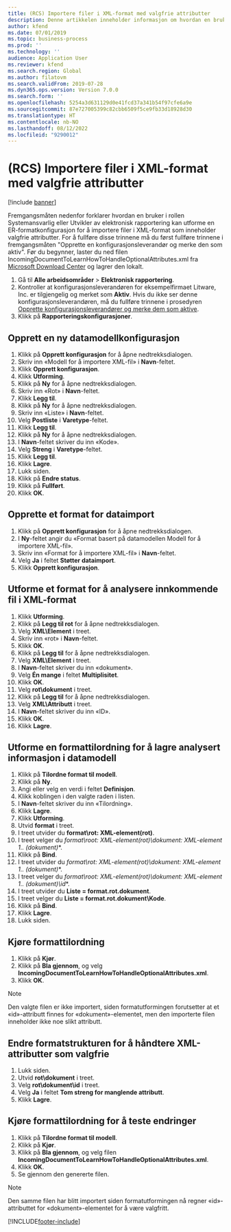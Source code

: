 ```yaml
---
title: (RCS) Importere filer i XML-format med valgfrie attributter
description: Denne artikkelen inneholder informasjon om hvordan en bruker kan utforme ER-formatkonfigurasjon for å importere filer i XML-format som inneholder valgfrie attributter.
author: kfend
ms.date: 07/01/2019
ms.topic: business-process
ms.prod: ''
ms.technology: ''
audience: Application User
ms.reviewer: kfend
ms.search.region: Global
ms.author: filatovm
ms.search.validFrom: 2019-07-28
ms.dyn365.ops.version: Version 7.0.0
ms.search.form: ''
ms.openlocfilehash: 5254a3d631129d0e41fcd37a341b54f97cfe6a9e
ms.sourcegitcommit: 87e727005399c82cbb6509f5ce9fb33d18928d30
ms.translationtype: HT
ms.contentlocale: nb-NO
ms.lasthandoff: 08/12/2022
ms.locfileid: "9290012"
---
```

# <a name="rcs-import-files-in-xml-format-with-optional-attributes"></a>(RCS) Importere filer i XML-format med valgfrie attributter

[!include [banner](../../includes/banner.md)]

Fremgangsmåten nedenfor forklarer hvordan en bruker i rollen Systemansvarlig eller Utvikler av elektronisk rapportering kan utforme en ER-formatkonfigurasjon for å importere filer i XML-format som inneholder valgfrie attributter. For å fullføre disse trinnene må du først fullføre trinnene i fremgangsmåten "Opprette en konfigurasjonsleverandør og merke den som aktiv". Før du begynner, laster du ned filen IncomingDocumentToLearnHowToHandleOptionalAttributes.xml fra [Microsoft Download Center](https://go.microsoft.com/fwlink/?linkid=874684) og lagrer den lokalt.

1.    Gå til **Alle arbeidsområder** > **Elektronisk rapportering**.
2.    Kontroller at konfigurasjonsleverandøren for eksempelfirmaet Litware, Inc. er tilgjengelig og merket som **Aktiv**. Hvis du ikke ser denne konfigurasjonsleverandøren, må du fullføre trinnene i prosedyren [Opprette konfigurasjonsleverandører og merke dem som aktive](er-configuration-provider-mark-it-active-2016-11.md).
3.    Klikk på **Rapporteringskonfigurasjoner**.

## <a name="create-a-new-data-model-configuration"></a>Opprett en ny datamodellkonfigurasjon
1.    Klikk på **Opprett konfigurasjon** for å åpne nedtrekksdialogen.
2.    Skriv inn «Modell for å importere XML-fil» i **Navn**-feltet.
3.    Klikk **Opprett konfigurasjon**.
4.    Klikk **Utforming**.
5.    Klikk på **Ny** for å åpne nedtrekksdialogen.
6.    Skriv inn «Rot» i **Navn**-feltet.
7.    Klikk **Legg til**.
8.    Klikk på **Ny** for å åpne nedtrekksdialogen.
9.    Skriv inn «Liste» i **Navn**-feltet.
10.    Velg **Postliste** i **Varetype**-feltet.
11.    Klikk **Legg til**.
12.    Klikk på **Ny** for å åpne nedtrekksdialogen.
13.    I **Navn**-feltet skriver du inn «Kode».
14.    Velg **Streng** i **Varetype**-feltet.
15.    Klikk **Legg til**.
16.    Klikk **Lagre**.
17.    Lukk siden.
18.    Klikk på **Endre status**.
19.    Klikk på **Fullført**.
20.    Klikk **OK**.

## <a name="create-a-format-for-data-import"></a>Opprette et format for dataimport
1.    Klikk på **Opprett konfigurasjon** for å åpne nedtrekksdialogen.
2.    I **Ny**-feltet angir du «Format basert på datamodellen Modell for å importere XML-fil».
3.    Skriv inn «Format for å importere XML-fil» i **Navn**-feltet.
4.    Velg **Ja** i feltet **Støtter dataimport**.
5.    Klikk **Opprett konfigurasjon**.

## <a name="design-a-format-to-parse-incoming-file-in-xml-format"></a>Utforme et format for å analysere innkommende fil i XML-format
1.    Klikk **Utforming**.
2.    Klikk på **Legg til rot** for å åpne nedtrekksdialogen.
3.    Velg **XML\Element** i treet.
4.    Skriv inn «rot» i **Navn**-feltet.
5.    Klikk **OK**.
6.    Klikk på **Legg til** for å åpne nedtrekksdialogen.
7.    Velg **XML\Element** i treet.
8.    I **Navn**-feltet skriver du inn «dokument».
9.    Velg **Én mange** i feltet **Multiplisitet**.
10.    Klikk **OK**.
11.    Velg **rot\dokument** i treet.
12.    Klikk på **Legg til** for å åpne nedtrekksdialogen.
13.    Velg **XML\Attributt** i treet.
14.    I **Navn**-feltet skriver du inn «ID».
15.    Klikk **OK**.
16.    Klikk **Lagre**.

## <a name="design-a-format-mapping-to-save-parsed-information-to-data-model"></a>Utforme en formattilordning for å lagre analysert informasjon i datamodell
1. Klikk på **Tilordne format til modell**.
2. Klikk på **Ny**.
3. Angi eller velg en verdi i feltet **Definisjon**.
4. Klikk koblingen i den valgte raden i listen.
5. I **Navn**-feltet skriver du inn «Tilordning».
6. Klikk **Lagre**.
7. Klikk **Utforming**.
8. Utvid **format** i treet.
9. I treet utvider du **format\rot: XML-element(rot)**.
10.    I treet velger du **format\root: XML-element(rot)\dokument: XML-element 1..* (dokument)**.
11.    Klikk på **Bind**.
12.    I treet utvider du **format\rot: XML-element(rot)\dokument: XML-element 1..* (dokument)**.
13.    I treet velger du **format\root: XML-element(rot)\dokument: XML-element 1..* (dokument)\id**.
14.    I treet utvider du **Liste = format.rot.dokument**.
15.    I treet velger du **Liste = format.rot.dokument\Kode**.
16.    Klikk på **Bind**.
17.    Klikk **Lagre**.
18.    Lukk siden.
 
## <a name="run-format-mapping"></a>Kjøre formattilordning
1. Klikk på **Kjør**.
2. Klikk på **Bla gjennom**, og velg **IncomingDocumentToLearnHowToHandleOptionalAttributes.xml**.
3. Klikk **OK**.

> [!NOTE]
> Den valgte filen er ikke importert, siden formatutformingen forutsetter at et «id»-attributt finnes for «dokument»-elementet, men den importerte filen inneholder ikke noe slikt attributt.

## <a name="modify-format-structure-to-handle-xml-attribute-as-optional"></a>Endre formatstrukturen for å håndtere XML-attributter som valgfrie
1. Lukk siden.
2. Utvid **rot\dokument** i treet.
3. Velg **rot\dokument\id** i treet.
4. Velg **Ja** i feltet **Tom streng for manglende attributt**.
5. Klikk **Lagre**.
 
## <a name="run-format-mapping-to-test-changes"></a>Kjøre formattilordning for å teste endringer
1. Klikk på **Tilordne format til modell**.
2. Klikk på **Kjør**.
3. Klikk på **Bla gjennom**, og velg filen **IncomingDocumentToLearnHowToHandleOptionalAttributes.xml**.
4. Klikk **OK**.
5. Se gjennom den genererte filen. 

> [!NOTE]
> Den samme filen har blitt importert siden formatutformingen nå regner «id»-attributtet for «dokument»-elementet for å være valgfritt.


[!INCLUDE[footer-include](../../../../includes/footer-banner.md)]
